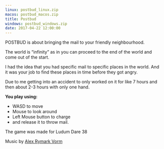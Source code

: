 ```yaml
---
linux: postbud_linux.zip
macos: postbud_macos.zip
title: Postbud
windows: postbud_windows.zip
date: 2017-04-22 12:00:00
---
```


POSTBUD is about bringing the mail to your friendly neighbourhood.

The world is “infinity” as in you can proceed to the end of the world and come out of the start.

I had the idea that you had specific mail to specific places in the world. And it was your job to find these places in time before they got angry.

Due to me getting into an accident to only worked on it for like 7 hours and then about 2-3 hours with only one hand.

**You play using:**
- WASD to move
- Mouse to look around
- Left Mouse button to charge
- and release it to throw mail.

The game was made for Ludum Dare 38

Music by [Alex Rymark Vorm](https://soundcloud.com/alex-vorm)